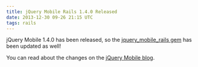 ```yaml
---
title: jQuery Mobile Rails 1.4.0 Released
date: 2013-12-30 09-26 21:15 UTC
tags: rails
---
```


jQuery Mobile 1.4.0 has been released, so the [jquery\_mobile\_rails gem](https://rubygems.org/gems/jquery_mobile_rails/) has been updated as well!

You can read about the changes on the [jQuery Mobile blog](http://blog.jquerymobile.com/2013/12/23/jquery-mobile-1-4-0-released/).

